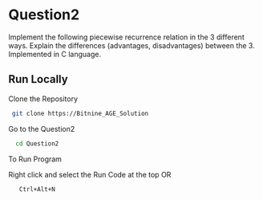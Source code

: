 # Question2

Implement the following piecewise recurrence relation in the 3 different ways.
Explain the differences (advantages, disadvantages) between the 3.
Implemented in C language.

## Run Locally

Clone the Repository

```bash
 git clone https://Bitnine_AGE_Solution
```
Go to the Question2

```bash
  cd Question2
```

To Run Program

Right click and select the Run Code at the top 
OR 

```bash
   Ctrl+Alt+N
```
